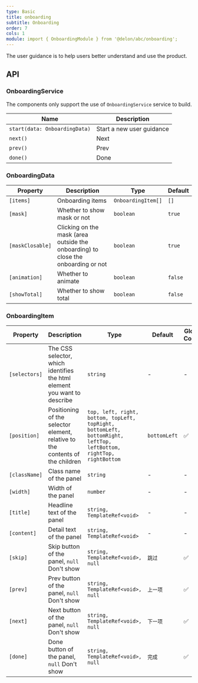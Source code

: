 ```yaml
---
type: Basic
title: onboarding
subtitle: Onboarding
order: 7
cols: 1
module: import { OnboardingModule } from '@delon/abc/onboarding';
---
```


The user guidance is to help users better understand and use the product.

## API

### OnboardingService

The components only support the use of `OnboardingService` service to build.

| Name | Description |
|------|-------------|
| `start(data: OnboardingData)` | Start a new user guidance |
| `next()` | Next |
| `prev()` | Prev |
| `done()` | Done |

### OnboardingData

| Property | Description | Type | Default |
|----------|-------------|------|---------|
| `[items]` | Onboarding items | `OnboardingItem[]` | `[]` |
| `[mask]` | Whether to show mask or not | `boolean` | `true` |
| `[maskClosable]` | Clicking on the mask (area outside the onboarding) to close the onboarding or not | `boolean` | `true` |
| `[animation]` | Whether to animate | `boolean` | `false` |
| `[showTotal]` | Whether to show total | `boolean` | `false` |

### OnboardingItem

| Property | Description | Type | Default | Global Config |
|----------|-------------|------|---------|---------------|
| `[selectors]` | The CSS selector, which identifies the html element you want to describe | `string` | - | - |
| `[position]` | Positioning of the selector element, relative to the contents of the children | `top, left, right, bottom, topLeft, topRight, bottomLeft, bottomRight, leftTop, leftBottom, rightTop, rightBottom` | `bottomLeft` | ✅ |
| `[className]` | Class name of the panel | `string` | - | - |
| `[width]` | Width of the panel | `number` | - | - |
| `[title]` | Headline text of the panel | `string, TemplateRef<void>` | - | - |
| `[content]` | Detail text of the panel | `string, TemplateRef<void>` | - | - |
| `[skip]` | Skip button of the panel, `null` Don't show | `string, TemplateRef<void>, null` | `跳过` | ✅ |
| `[prev]` | Prev button of the panel, `null` Don't show | `string, TemplateRef<void>, null` | `上一项` | ✅ |
| `[next]` | Next button of the panel, `null` Don't show | `string, TemplateRef<void>, null` | `下一项` | ✅ |
| `[done]` | Done button of the panel, `null` Don't show | `string, TemplateRef<void>, null` | `完成` | ✅ |

